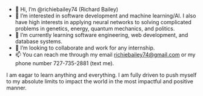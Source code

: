 - 👋 Hi, I’m @richiebailey74 (Richard Bailey)
- 👀 I’m interested in software development and machine learning/AI. I also have high interests in applying neural networks to solving complicated problems in genetics, energy,
quantum mechanics, and politics.
- 🌱 I’m currently learning software engineering, web development, and database systems.
- 💞️ I’m looking to collaborate and work for any internship.
- 📫 You can reach me through my email richiebailey74@gmail.com or my phone number 727-735-2881 (text me).


I am eagar to learn anything and everything. I am fully driven to push myself to my absolute limits to impact the world in the most impactful and positive manner.
